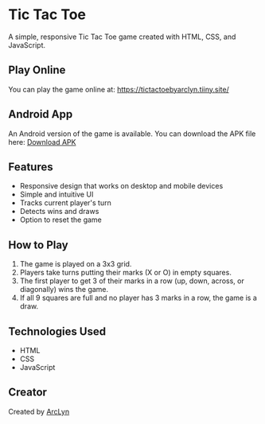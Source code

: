 # Tic Tac Toe

A simple, responsive Tic Tac Toe game created with HTML, CSS, and JavaScript.

## Play Online

You can play the game online at: <a href="https://tictactoebyarclyn.tiiny.site/" target="_blank">https://tictactoebyarclyn.tiiny.site/</a>

## Android App

An Android version of the game is available. You can download the APK file here:
[Download APK](https://drive.google.com/file/d/1i5Ci0-QLxkVVpUhPy3R41TuJiKu-0R9U/view?usp=sharing)

## Features

- Responsive design that works on desktop and mobile devices
- Simple and intuitive UI
- Tracks current player's turn
- Detects wins and draws
- Option to reset the game

## How to Play

1. The game is played on a 3x3 grid.
2. Players take turns putting their marks (X or O) in empty squares.
3. The first player to get 3 of their marks in a row (up, down, across, or diagonally) wins the game.
4. If all 9 squares are full and no player has 3 marks in a row, the game is a draw.

## Technologies Used

- HTML
- CSS
- JavaScript

## Creator

Created by [ArcLyn](https://x.com/S0nic_21)
